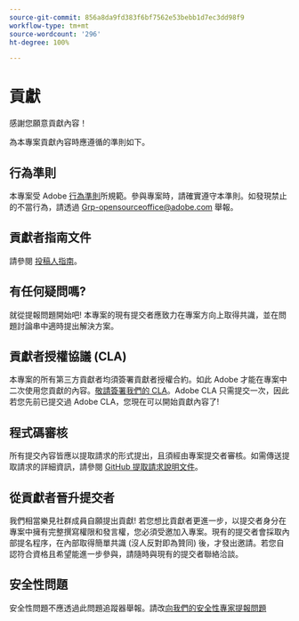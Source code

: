 ```yaml
---
source-git-commit: 856a8da9fd383f6bf7562e53bebb1d7ec3dd98f9
workflow-type: tm+mt
source-wordcount: '296'
ht-degree: 100%

---
```

# 貢獻

感謝您願意貢獻內容！

為本專案貢獻內容時應遵循的準則如下。

## 行為準則

本專案受 Adobe [行為準則](code-of-conduct.md)所規範。參與專案時，請確實遵守本準則。如發現禁止的不當行為，請透過 [Grp-opensourceoffice@adobe.com](mailto:Grp-opensourceoffice@adobe.com) 舉報。

## 貢獻者指南文件

請參閱 [投稿人指南](https://docs.adobe.com/content/help/zh-Hant/contributor/contributor-guide/introduction.html)。

## 有任何疑問嗎?

就從提報問題開始吧! 本專案的現有提交者應致力在專案方向上取得共識，並在問題討論串中適時提出解決方案。

## 貢獻者授權協議 (CLA)

本專案的所有第三方貢獻者均須簽署貢獻者授權合約。如此 Adobe 才能在專案中二次使用您貢獻的內容。[敬請簽署我們的 CLA](http://opensource.adobe.com/cla.html)。Adobe CLA 只需提交一次，因此若您先前已提交過 Adobe CLA，您現在可以開始貢獻內容了!

## 程式碼審核

所有提交內容皆應以提取請求的形式提出，且須經由專案提交者審核。如需傳送提取請求的詳細資訊，請參閱 [GitHub 提取請求說明文件](https://help.github.com/articles/about-pull-requests/)。

<!--
Lastly, please follow the [pull request template](PULL_REQUEST_TEMPLATE.md) when
submitting a pull request!
-->

## 從貢獻者晉升提交者

我們相當樂見社群成員自願提出貢獻! 若您想比貢獻者更進一步，以提交者身分在專案中擁有完整撰寫權限和發言權，您必須受邀加入專案。現有的提交者會採取內部提名程序，在內部取得簡單共識 (沒人反對即為贊同) 後，才發出邀請。若您自認符合資格且希望能進一步參與，請隨時與現有的提交者聯絡洽談。

## 安全性問題

安全性問題不應透過此問題追蹤器舉報。請改[向我們的安全性專家提報問題](https://helpx.adobe.com/tw/security/alertus.html)
